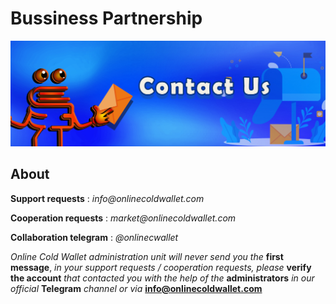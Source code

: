 # Bussiness Partnership

![](<../.gitbook/assets/1415x475 - ContactUs (1).jpg>)

## About



**Support requests** : _info@onlinecoldwallet.com_

**Cooperation requests** : _market@onlinecoldwallet.com_

**Collaboration telegram** : _@onlinecwallet_



_Online Cold Wallet administration unit will never send you the_ **first message**, _in your support requests / cooperation requests, please_ **verify the account** _that contacted you with the help of the_ **administrators** _in our official_ **Telegram** _channel or via_ **info@onlinecoldwallet.com**
